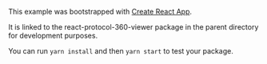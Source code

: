 This example was bootstrapped with [Create React App](https://github.com/facebook/create-react-app).

It is linked to the react-protocol-360-viewer package in the parent directory for development purposes.

You can run `yarn install` and then `yarn start` to test your package.
